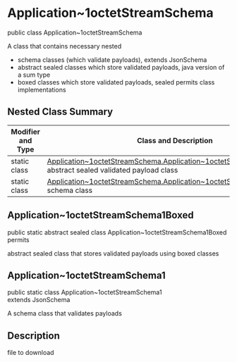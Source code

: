 # Application~1octetStreamSchema
public class Application~1octetStreamSchema

A class that contains necessary nested
- schema classes (which validate payloads), extends JsonSchema
- abstract sealed classes which store validated payloads, java version of a sum type
- boxed classes which store validated payloads, sealed permits class implementations

## Nested Class Summary
| Modifier and Type | Class and Description |
| ----------------- | ---------------------- |
| static class | [Application~1octetStreamSchema.Application~1octetStreamSchema1Boxed](#application~1octetstreamschema1boxed)<br> abstract sealed validated payload class |
| static class | [Application~1octetStreamSchema.Application~1octetStreamSchema1](#application~1octetstreamschema1)<br> schema class |

## Application~1octetStreamSchema1Boxed
public static abstract sealed class Application~1octetStreamSchema1Boxed<br>
permits<br>

abstract sealed class that stores validated payloads using boxed classes

## Application~1octetStreamSchema1
public static class Application~1octetStreamSchema1<br>
extends JsonSchema

A schema class that validates payloads

## Description
file to download
